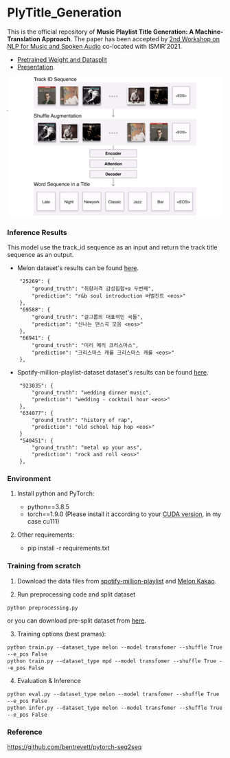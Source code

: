 # PlyTitle_Generation

This is the official repository of **Music Playlist Title Generation: A Machine-Translation Approach**. The paper has been accepted by [2nd Workshop on NLP for Music and Spoken Audio](https://sites.google.com/view/nlp4musa-2021) co-located with ISMIR'2021.

- [Pretrained Weight and Datasplit](https://zenodo.org/record/5804567#.Ycd7kxNBxb8)
- [Presentation](https://www.youtube.com/watch?v=bzg6TO6mcrw&list=PL44xXQ2KNZ0IXb7mZGtHHBQwbPqH5OMvc&index=3&ab_channel=NLP4MusA)

<img src="/img/ply_gen.png">


### Inference Results

This model use the track_id sequence as an input and return the track title sequence as an output. 

- Melon dataset's results can be found [here](https://github.com/SeungHeonDoh/ply_title_gen/blob/master/exp/melon/transfomer/white/s:True_epos:False/inference.json).

```
    "25269": {
        "ground_truth": "취향저격 감성힙합+α 두번째",
        "prediction": "r&b soul introduction 버벌진트 <eos>"
    },
    "69588": {
        "ground_truth": "걸그룹의 대표적인 곡들",
        "prediction": "신나는 댄스곡 모음 <eos>"
    },
    "66941": {
        "ground_truth": "미리 메리 크리스마스",
        "prediction": "크리스마스 캐롤 크리스마스 캐롤 <eos>"
    },
```

- Spotify-million-playlist-dataset dataset's results can be found [here](https://github.com/SeungHeonDoh/ply_title_gen/blob/master/exp/mpd/transfomer/white/s:True_epos:False/inference.json).

```
    "923035": {
        "ground_truth": "wedding dinner music",
        "prediction": "wedding - cocktail hour <eos>"
    },
    "634077": {
        "ground_truth": "history of rap",
        "prediction": "old school hip hop <eos>"
    }
    "540451": {
        "ground_truth": "metal up your ass",
        "prediction": "rock and roll <eos>"
    },
```

### Environment

1. Install python and PyTorch:
    - python==3.8.5
    - torch==1.9.0 (Please install it according to your [CUDA version](https://pytorch.org/get-started/previous-versions/#linux-and-windows-4), in my case cu111)
    
2. Other requirements:
    - pip install -r requirements.txt

### Training from scratch
1. Download the data files from [spotify-million-playlist](https://www.aicrowd.com/challenges/spotify-million-playlist-dataset-challenge/dataset_files) and [Melon Kakao](https://arena.kakao.com/melon_dataset).

2. Run preprocessing code and split dataset

```
python preprocessing.py
```
or you can download pre-split dataset from [here](https://zenodo.org/record/5804567#.Ycd7kxNBxb8).

3. Training options (best pramas):  

```
python train.py --dataset_type melon --model transfomer --shuffle True --e_pos False
python train.py --dataset_type mpd --model transfomer --shuffle True --e_pos False
```

4. Evaluation & Inference

```
python eval.py --dataset_type melon --model transfomer --shuffle True --e_pos False
python infer.py --dataset_type melon --model transfomer --shuffle True --e_pos False
```

### Reference 

https://github.com/bentrevett/pytorch-seq2seq